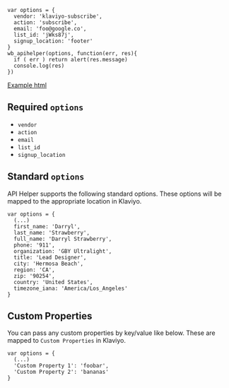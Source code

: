 ```
var options = {
  vendor: 'klaviyo-subscribe',
  action: 'subscribe',
  email: 'foo@google.co',
  list_id: 'jWks87j',
  signup_location: 'footer'
}
wb_apihelper(options, function(err, res){
  if ( err ) return alert(res.message)
  console.log(res)
})
```
[Example html](../example.html)
## Required `options`
* `vendor`
* `action`
* `email`
* `list_id`
* `signup_location`

## Standard `options`
API Helper supports the following standard options. These options will be mapped to the appropriate location in Klaviyo.
```
var options = {
  (...)
  first_name: 'Darryl',
  last_name: 'Strawberry',
  full_name: 'Darryl Strawberry',
  phone: '911',
  organization: 'GBY Ultralight',
  title: 'Lead Designer',
  city: 'Hermosa Beach',
  region: 'CA',
  zip: '90254',
  country: 'United States',
  timezone_iana: 'America/Los_Angeles'
}
```
## Custom Properties
You can pass any custom properties by key/value like below. These are mapped to `Custom Properties` in Klaviyo.
```
var options = {
  (...)
  'Custom Property 1': 'foobar',
  'Custom Property 2': 'bananas'
}
```

